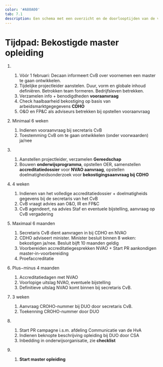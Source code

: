 ```yaml
---
color: '#A80A00'
tab: 7.1
description: Een schema met een overzicht en de doorlooptijden van de verschillende stappen die gezet moeten worden.
---
```


# Tijdpad: Bekostigde master opleiding

1.  &nbsp;

    1. Vóór 1 februari: Decaan informeert CvB over voornemen een master te gaan ontwikkelen.
    1. Tijdelijke projectleider aanstelen. Duur, vorm en globale inhoud definiëren. Betrokken team formeren. Bedrijfsleven betrekken.
    1. Verzamelen info + benodigdheden **vooraanvraag**
    1. Check haalbaarheid bekostiging op basis van arbeidsmarktgegegevens **CDHO**
    1. O&O en FP&C  als adviseurs betrekken bij opstellen vooraanvraag

1. Minimaal 6 weken

    1. Indienen vooraanvraag bij secretaris CvB
    1. Toestemming CvB om te gaan ontwikkelen (onder voorwaarden) ja/nee

1.  &nbsp;

    1. Aanstellen projectleider, verzamelen **Gereedschap**
    1. Bouwen **onderwijsprogramma**, opstellen OER, samenstellen **accreditatiedossier** voor **NVAO aanvraag**, opstellen doelmatigheidsonderzoek voor **bekostigingsaanvraag bij CDHO**

1. 4 weken

    1. Indienen van het volledige accreditatiedossier + doelmatigheids gegevens bij de secretaris van het CvB
    1. CvB vraagt advies aan O&O, IR en FP&C
    1. CvB agendeert, na advies Staf en eventuele bijstelling,  aanvraag op CvB vergadering

1. Maximaal 6 maanden

    1. Secretaris CvB dient aanvragen in bij CDHO en NVAO
    1. CDHO adviseert minister. Minister besluit  binnen 8 weken: bekostigen ja/nee. Besluit bijft 10 maanden geldig
    1. Voorbereiden accreditatiegesprekken NVAO + Start PR aankondigen master-in-voorbereiding
    1. Proefaccreditatie

1. Plus−minus 4 maanden

    1. Accreditatiedagen met NVAO
    1. Voorlopige uitslag NVAO, eventuele bijstelling
    1. Definitieve uitslag NVAO komt binnen bij secretaris CvB.

1. 3 weken

    1. Aanvraag CROHO-nummer bij DUO door secretaris CvB.
    1. Toekenning CROHO-nummer door DUO

1.  &nbsp;

    1. Start PR campagne i.s.m. afdeling Communicatie van de HvA
    1. Indienen beknopte beschrijving opleiding bij DUO door CSA
    1. Inbedding in onderwijsorganisatie, zie **checklist**

1.  &nbsp;

    1. **Start master opleiding**

